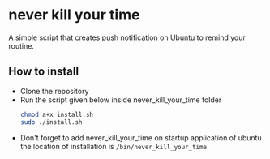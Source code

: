 # never kill your time
A simple script that creates push notification on Ubuntu to remind your routine.

## How to install
- Clone the repository 
- Run the script given below inside never_kill_your_time folder
  ```bash
  chmod a+x install.sh
  sudo ./install.sh
  ```
- Don't forget to add never_kill_your_time on startup application of ubuntu the location of installation is `/bin/never_kill_your_time`



